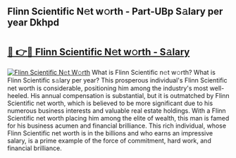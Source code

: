 ## Flinn Scientific N𝚎t w𝚘rth - Part-UBp S𝚊lary per year Dkhpd

# <h2><a href="http://gc28db.nevu.top/?p=Flinn+Scientific">🔗 👉🔴 Flinn Scientific N𝚎t w𝚘rth - S𝚊lary</a></h2>

[![Flinn Scientific N𝚎t W𝚘rth](https://i.imgur.com/Oavwk0R.jpeg)](http://gc28db.nevu.top/?p=Flinn+Scientific)
What is Flinn Scientific n𝚎t w𝚘rth? What is Flinn Scientific s𝚊lary per year?
This prosperous individual's Flinn Scientific net worth is considerable, positioning him among the industry's most well-heeled. His annual compensation is substantial, but it is outmatched by Flinn Scientific net worth, which is believed to be more significant due to his numerous business interests and valuable real estate holdings. With a Flinn Scientific net worth placing him among the elite of wealth, this man is famed for his business acumen and financial brilliance. This rich individual, whose Flinn Scientific net worth is in the billions and who earns an impressive salary, is a prime example of the force of commitment, hard work, and financial brilliance.
